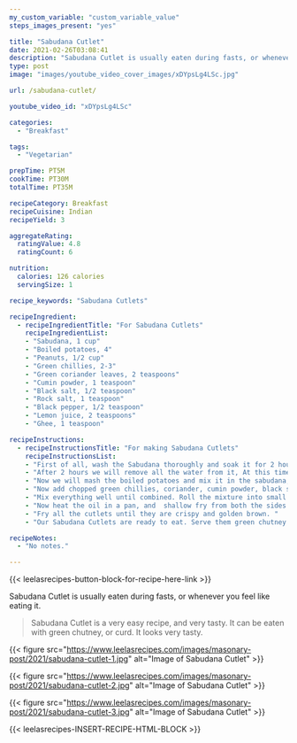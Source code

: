 ```yaml
---
my_custom_variable: "custom_variable_value"
steps_images_present: "yes"

title: "Sabudana Cutlet"
date: 2021-02-26T03:08:41
description: "Sabudana Cutlet is usually eaten during fasts, or whenever you feel like eating it. It can be eaten with green chutney, or curd."
type: post
image: "images/youtube_video_cover_images/xDYpsLg4LSc.jpg"

url: /sabudana-cutlet/

youtube_video_id: "xDYpsLg4LSc"

categories: 
  - "Breakfast"

tags:
  - "Vegetarian"

prepTime: PT5M
cookTime: PT30M
totalTime: PT35M

recipeCategory: Breakfast
recipeCuisine: Indian
recipeYield: 3

aggregateRating:
  ratingValue: 4.8
  ratingCount: 6

nutrition:
  calories: 126 calories
  servingSize: 1

recipe_keywords: "Sabudana Cutlets"

recipeIngredient:
  - recipeIngredientTitle: "For Sabudana Cutlets"
    recipeIngredientList:
    - "Sabudana, 1 cup" 
    - "Boiled potatoes, 4" 
    - "Peanuts, 1/2 cup" 
    - "Green chillies, 2-3" 
    - "Green coriander leaves, 2 teaspoons" 
    - "Cumin powder, 1 teaspoon" 
    - "Black salt, 1/2 teaspoon" 
    - "Rock salt, 1 teaspoon" 
    - "Black pepper, 1/2 teaspoon" 
    - "Lemon juice, 2 teaspoons" 
    - "Ghee, 1 teaspoon" 

recipeInstructions:
  - recipeInstructionsTitle: "For making Sabudana Cutlets"
    recipeInstructionsList:
    - "First of all, wash the Sabudana thoroughly and soak it for 2 hours." 
    - "After 2 hours we will remove all the water from it, At this time, our sabudana has melted and has also swollen." 
    - "Now we will mash the boiled potatoes and mix it in the sabudana, and will also add coarse peanuts to the mixture." 
    - "Now add chopped green chillies, coriander, cumin powder, black salt, rock salt, black pepper powder, lemon juice and one teaspoon of ghee to the mixture." 
    - "Mix everything well until combined. Roll the mixture into small balls, and then flatten each ball to make patty (tikki / cutlet). Repeat the same with the remaining mixture." 
    - "Now heat the oil in a pan, and  shallow fry from both the sides. You can also deep fry cutlets, if you want." 
    - "Fry all the cutlets until they are crispy and golden brown. " 
    - "Our Sabudana Cutlets are ready to eat. Serve them green chutney and curd." 

recipeNotes:
  - "No notes." 

---
```


{{< leelasrecipes-button-block-for-recipe-here-link >}}

Sabudana Cutlet is usually eaten during fasts, or whenever you feel like eating it.

> Sabudana Cutlet  is a very easy recipe, and very tasty. It can be eaten with green chutney, or curd. It looks very tasty.

{{< figure src="https://www.leelasrecipes.com/images/masonary-post/2021/sabudana-cutlet-1.jpg" alt="Image of Sabudana Cutlet" >}}

{{< figure src="https://www.leelasrecipes.com/images/masonary-post/2021/sabudana-cutlet-2.jpg" alt="Image of Sabudana Cutlet" >}}

{{< figure src="https://www.leelasrecipes.com/images/masonary-post/2021/sabudana-cutlet-3.jpg" alt="Image of Sabudana Cutlet" >}}

{{< leelasrecipes-INSERT-RECIPE-HTML-BLOCK >}}

